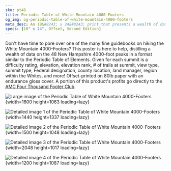 ```yaml
---
sku: pt48
title: Periodic Table of White Mountain 4000-Footers
og_img: og-periodic-table-of-white-mountain-4000-footers
meta_desc: An 18&#8243; x 24&#8243; print that presents a wealth of data on the 48 New Hampshire 4000-foot peaks in a format similar to the Periodic Table of Elements.
specs: [18" x 24", Offset, Second Edition]
---
```

Don't have time to pore over one of the many fine guidebooks on hiking the White Mountain 4000-Footers? This poster is here to help, distilling a wealth of data on the 48 New Hampshire 4000-foot peaks in a format similar to the Periodic Table of Elements. Given for each summit is a difficulty rating, elevation, elevation rank, # of trails at summit, view type, summit type, Federal designation, county location, land manager, region within the Whites, and more! Offset-printed on 80lb paper with an endurance gloss cover. A portion of this product's profits go directly to the [AMC Four Thousand Footer Club](http://www.amc4000footer.org/).

![Large image of the Periodic Table of White Mountain 4000-Footers](https://res.cloudinary.com/withbrio/f_auto/periodic-table-of-white-mountain-4000-footers){width=1600 height=1063 loading=lazy}

![Detailed image 1 of the Periodic Table of White Mountain 4000-Footers](https://res.cloudinary.com/withbrio/f_auto/periodic-table-of-white-mountain-4000-footers-1){width=1440 height=1337 loading=lazy}

![Detailed image 2 of the Periodic Table of White Mountain 4000-Footers](https://res.cloudinary.com/withbrio/f_auto/periodic-table-of-white-mountain-4000-footers-2){width=1500 height=1048 loading=lazy}

![Detailed image 3 of the Periodic Table of White Mountain 4000-Footers](https://res.cloudinary.com/withbrio/f_auto/periodic-table-of-white-mountain-4000-footers-3){width=2048 height=1017 loading=lazy}

![Detailed image 4 of the Periodic Table of White Mountain 4000-Footers](https://res.cloudinary.com/withbrio/f_auto/periodic-table-of-white-mountain-4000-footers-4){width=1200 height=1087 loading=lazy}